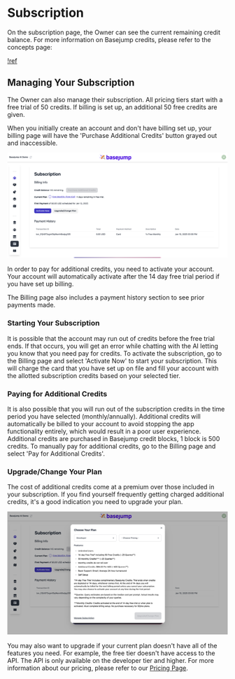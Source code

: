 # Subscription

On the subscription page, the Owner can see the current remaining credit balance. For more information on Basejump credits, please refer to the concepts page:

[!ref](/getting-started/concepts.md)

## Managing Your Subscription

The Owner can also manage their subscription. All pricing tiers start with a free trial of 50 credits. If billing is set up, an additional 50 free credits are given.

When you initially create an account and don't have billing set up, your billing page will have the 'Purchase Additional Credits' button grayed out and inaccessible.

![The Billing page](/images/billing/billing_page.png)

In order to pay for additional credits, you need to activate your account. Your account will automatically activate after the 14 day free trial period if you have set up billing.

The Billing page also includes a payment history section to see prior payments made.

### Starting Your Subscription

It is possible that the account may run out of credits before the free trial ends. If that occurs, you will get an error while chatting with the AI letting you know that you need pay for credits. To activate the subscription, go to the Billing page and select 'Activate Now' to start your subscription. This will charge the card that you have set up on file and fill your account with the allotted subscription credits based on your selected tier.

### Paying for Additional Credits

It is also possible that you will run out of the subscription credits in the time period you have selected (monthly/annually). Additional credits will automatically be billed to your account to avoid stopping the app functionality entirely, which would result in a poor user experience. Additional credits are purchased in Basejump credit blocks, 1 block is 500 credits. To manually pay for additional credits, go to the Billing page and select 'Pay for Additional Credits'.

### Upgrade/Change Your Plan

The cost of additional credits come at a premium over those included in your subscription. If you find yourself frequently getting charged additional credits, it's a good indication you need to upgrade your plan.

![Upgrading your plan](/images/billing/upgrade_plan.png)

You may also want to upgrade if your current plan doesn't have all of the features you need. For example, the free tier doesn't have access to the API. The API is only available on the developer tier and higher. For more information about our pricing, please refer to our [Pricing Page](https://basejump.ai/pricing).
